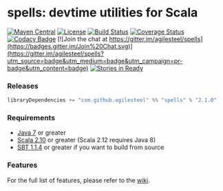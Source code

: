 # spells: devtime utilities for Scala

[![Maven Central](https://maven-badges.herokuapp.com/maven-central/com.github.agilesteel/spells_2.12/badge.svg)](https://maven-badges.herokuapp.com/maven-central/com.github.agilesteel/spells_2.12)
[![License](http://img.shields.io/:license-Apache%202-brightgreen.svg)](http://www.apache.org/licenses/LICENSE-2.0.txt)
[![Build Status](https://travis-ci.org/agilesteel/spells.svg?branch=master)](https://travis-ci.org/agilesteel/spells)
[![Coverage Status](https://img.shields.io/coveralls/agilesteel/spells.svg)](https://coveralls.io/r/agilesteel/spells)
[![Codacy Badge](https://api.codacy.com/project/badge/grade/aeb5e73b4a0e4ad98888505a544f3e7c)](https://www.codacy.com/app/agilesteel/spells)
[![Join the chat at https://gitter.im/agilesteel/spells](https://badges.gitter.im/Join%20Chat.svg)](https://gitter.im/agilesteel/spells?utm_source=badge&utm_medium=badge&utm_campaign=pr-badge&utm_content=badge)
[![Stories in Ready](https://badge.waffle.io/agilesteel/spells.png?label=ready&title=Ready)](https://waffle.io/agilesteel/spells)

### Releases

```scala
libraryDependencies += "com.github.agilesteel" %% "spells" % "2.1.0"
```

### Requirements

* [Java 7](http://java.com/en/download/index.jsp) or greater
* [Scala 2.10](http://www.scala-lang.org/) or greater (Scala 2.12 requires Java 8)
* [SBT 1.1.4](http://www.scala-sbt.org/) or greater if you want to build from source

### Features

For the full list of features, please refer to the [wiki](https://github.com/agilesteel/spells/wiki).
